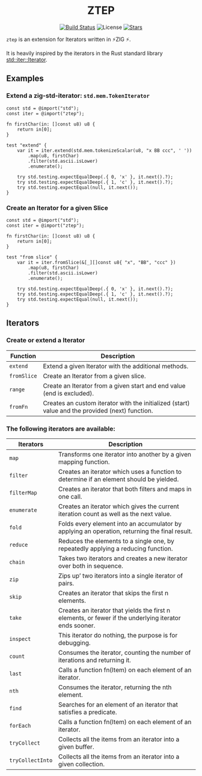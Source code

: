 <div align="center">

# ZTEP 

[![Build Status](https://img.shields.io/github/actions/workflow/status/lima1909/ztep/ci.yaml?style=for-the-badge)](https://github.com/lima1909/ztep/actions)
![License](https://img.shields.io/github/license/lima1909/ztep?style=for-the-badge)
[![Stars](https://img.shields.io/github/stars/lima1909/ztep?style=for-the-badge)](https://github.com/lima1909/ztep/stargazers)

</div>

`ztep` is an extension for Iterators written in ⚡ZIG ⚡.

It is heavily inspired by the iterators in the Rust standard library [std::iter::Iterator](https://doc.rust-lang.org/std/iter/trait.Iterator.html).

## Examples

### Extend a zig-std-iterator: `std.mem.TokenIterator`

```zig
const std = @import("std");
const iter = @import("ztep");

fn firstChar(in: []const u8) u8 {
    return in[0];
}

test "extend" {
    var it = iter.extend(std.mem.tokenizeScalar(u8, "x BB ccc", ' '))
        .map(u8, firstChar)
        .filter(std.ascii.isLower)
        .enumerate();

    try std.testing.expectEqualDeep(.{ 0, 'x' }, it.next().?);
    try std.testing.expectEqualDeep(.{ 1, 'c' }, it.next().?);
    try std.testing.expectEqual(null, it.next());
}
```

### Create an Iterator for a given Slice

```zig
const std = @import("std");
const iter = @import("ztep");

fn firstChar(in: []const u8) u8 {
    return in[0];
}

test "from slice" {
    var it = iter.fromSlice(&[_][]const u8{ "x", "BB", "ccc" })
        .map(u8, firstChar)
        .filter(std.ascii.isLower)
        .enumerate();

    try std.testing.expectEqualDeep(.{ 0, 'x' }, it.next().?);
    try std.testing.expectEqualDeep(.{ 1, 'c' }, it.next().?);
    try std.testing.expectEqual(null, it.next());
}
```


## Iterators

### Create or extend a Iterator 

| Function         | Description                                                                                      |
|------------------|--------------------------------------------------------------------------------------------------|
| `extend`         | Extend a given Iterator with the additional methods.                                             |
| `fromSlice`      | Create an Iterator from a given slice.                                                           |
| `range`          | Create an Iterator from a given start and end value (end is excluded).                           |
| `fromFn`         | Creates an custom iterator with the initialized (start) value and the provided (next) function.  |
 

### The following iterators are available: 

| Iterators        | Description                                                                                            |
|------------------|--------------------------------------------------------------------------------------------------------|
| `map`            | Transforms one iterator into another by a given mapping function.                                      |
| `filter`         | Creates an iterator which uses a function to determine if an element should be yielded.                |
| `filterMap`      | Creates an iterator that both filters and maps in one call.                                            |
| `enumerate`      | Creates an iterator which gives the current iteration count as well as the next value.                 |
| `fold`           | Folds every element into an accumulator by applying an operation, returning the final result.          |
| `reduce`         | Reduces the elements to a single one, by repeatedly applying a reducing function.                      |
| `chain`          | Takes two iterators and creates a new iterator over both in sequence.                                  |
| `zip`            | Zips up’ two iterators into a single iterator of pairs.                                                |
| `skip`           | Creates an iterator that skips the first n elements.                                                   |
| `take`           | Creates an iterator that yields the first n elements, or fewer if the underlying iterator ends sooner. |
| `inspect`        | This iterator do nothing, the purpose is for debugging.                                                |
| `count`          | Consumes the iterator, counting the number of iterations and returning it.                             |
| `last`           | Calls a function fn(Item) on each element of an iterator.                                              |
| `nth`            | Consumes the iterator, returning the nth element.                                                      |
| `find`           | Searches for an element of an iterator that satisfies a predicate.                                     |
| `forEach`        | Calls a function fn(Item) on each element of an iterator.                                              |
| `tryCollect`     | Collects all the items from an iterator into a given  buffer.                                          |
| `tryCollectInto` | Collects all the items from an iterator into a given collection.                                       |
